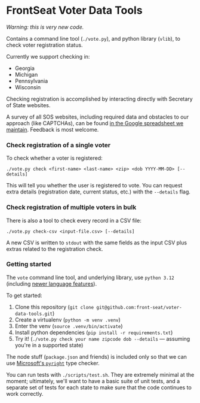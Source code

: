 # FrontSeat Voter Data Tools

_Warning: this is very new code._

Contains a command line tool (`./vote.py`), and python library (`vlib`), to check voter registration status.

Currently we support checking in:

- Georgia
- Michigan
- Pennsylvania
- Wisconsin

Checking registration is accomplished by interacting directly with Secretary of State websites.

A survey of all SOS websites, including required data and obstacles to our approach (like CAPTCHAs), can be found [in the Google spreadsheet we maintain](https://docs.google.com/spreadsheets/d/1tKDhmv0LFo-gAGcUODa7qdNVBWDP5mmyyMvjRe4Tgwo/). Feedback is most welcome.

### Check registration of a single voter

To check whether a voter is registered:

```
./vote.py check <first-name> <last-name> <zip> <dob YYYY-MM-DD> [--details]
```

This will tell you whether the user is registered to vote. You can request extra details (registration date, current status, etc.) with the `--details` flag.

### Check registration of multiple voters in bulk

There is also a tool to check every record in a CSV file:

```
./vote.py check-csv <input-file.csv> [--details]
```

A new CSV is written to `stdout` with the same fields as the input CSV plus extras related to the registration check.

### Getting started

The `vote` command line tool, and underlying library, use `python 3.12` (including [newer language features](https://peps.python.org/pep-0695/)).

To get started:

1. Clone this repository (`git clone git@github.com:front-seat/voter-data-tools.git`)
2. Create a virtualenv (`python -m venv .venv`)
3. Enter the venv (`source .venv/bin/activate`)
4. Install python dependencies (`pip install -r requirements.txt`)
5. Try it! (`./vote.py check your name zipcode dob --details` &mdash; assuming you're in a supported state)

The node stuff (`package.json` and friends) is included only so that we can use [Microsoft's `pyright`](https://github.com/microsoft/pyright) type checker.

You can run tests with `./scripts/test.sh`. They are extremely minimal at the moment; ultimately, we'll want to have a basic suite of unit tests, and a separate set of tests for each state to make sure that the code continues to work correctly.
